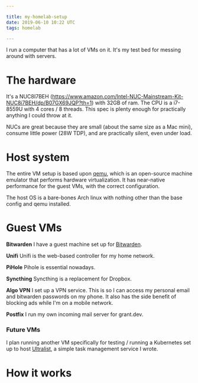 ```yaml
---

title: my-homelab-setup
date: 2019-06-10 10:22 UTC
tags: homelab

---
```


I run a computer that has a lot of VMs on it.  It's my test bed for messing around with servers.

# The hardware

It's a NUC8I7BEH (https://www.amazon.com/Intel-NUC-Mainstream-Kit-NUC8i7BEH/dp/B07GX69JQP?th=1) with 32GB of ram.  The CPU is a i7-8559U with 4 cores / 8 threads.  This spec is plenty enough for practically anything I could throw at it.

NUCs are great because they are small (about the same size as a Mac mini), consume little power (28W TDP), and are practically silent, even under load.


# Host system

The entire VM setup is based upon [qemu](2), which is an open-source machine emulator that performs hardware virtualization.  It has near-native performance for the guest VMs, with the correct configuration.

The host OS is a bare-bones Arch linux with nothing other than the base config and qemu installed.

# Guest VMs

**Bitwarden**
I have a guest machine set up for [Bitwarden][3].  

**Unifi**
Unifi is the web-based controller for my home network.

**PiHole**
Pihole is essential nowadays.  

**Syncthing**
Syncthing is a replacement for Dropbox.

**Algo VPN**
I set up a VPN service.  This is so I can access my personal email and bitwarden passwords on my phone.  It also has the side benefit of blocking ads while I'm on a mobile network.

**Postfix**
I run my own incoming mail server for grant.dev.


### Future VMs

I plan running another VM specifically for testing / running a Kubernetes set up to host [Ultralist][4], a simple task management service I wrote.

# How it works


[2]: https://www.qemu.org/
[3]: https://bitwarden.com/
[4]: https://ultralist.io

